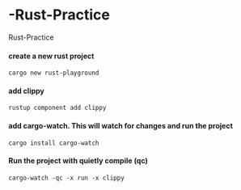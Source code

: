 # -Rust-Practice

Rust-Practice

#### create a new rust project

```
cargo new rust-playground
```

#### add clippy

```
rustup component add clippy
```

#### add cargo-watch. This will watch for changes and run the project

```
cargo install cargo-watch
```

#### Run the project with quietly compile (qc)

```
cargo-watch -qc -x run -x clippy
```
